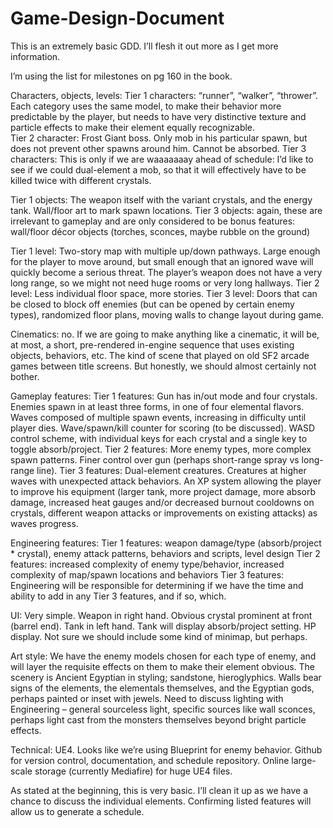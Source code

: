 # Game-Design-Document

This is an extremely basic GDD. I’ll flesh it out more as I get more information.

I’m using the list for milestones on pg 160 in the book.

Characters, objects, levels:
Tier 1 characters: “runner”, “walker”, “thrower”. Each category uses the same model, to make their behavior more predictable by the player, but needs to have very distinctive texture and particle effects to make their element equally recognizable.  
Tier 2 character: Frost Giant boss. Only mob in his particular spawn, but does not prevent other spawns around him. Cannot be absorbed.
Tier 3 characters: This is only if we are waaaaaaay ahead of schedule: I’d like to see if we could dual-element a mob, so that it will effectively have to be killed twice with different crystals. 

Tier 1 objects: The weapon itself with the variant crystals, and the energy tank. Wall/floor art to mark spawn locations.
Tier 3 objects: again, these are irrelevant to gameplay and are only considered to be bonus features: wall/floor décor objects (torches, sconces, maybe rubble on the ground)

Tier 1 level: Two-story map with multiple up/down pathways. Large enough for the player to move around, but small enough that an ignored wave will quickly become a serious threat. The player’s weapon does not have a very long range, so we might not need huge rooms or very long hallways.
Tier 2 level: Less individual floor space, more stories.
Tier 3 level: Doors that can be closed to block off enemies (but can be opened by certain enemy types), randomized floor plans, moving walls to change layout during game.

Cinematics: no. If we are going to make anything like a cinematic, it will be, at most, a short, pre-rendered in-engine sequence that uses existing objects, behaviors, etc. The kind of scene that played on old SF2 arcade games between title screens. But honestly, we should almost certainly not bother.

Gameplay features:
Tier 1 features: Gun has in/out mode and four crystals. Enemies spawn in at least three forms, in one of four elemental flavors. Waves composed of multiple spawn events, increasing in difficulty until player dies. Wave/spawn/kill counter for scoring (to be discussed). WASD control scheme, with individual keys for each crystal and a single key to toggle absorb/project.
Tier 2 features: More enemy types, more complex spawn patterns. Finer control over gun (perhaps short-range spray vs long-range line).
Tier 3 features: Dual-element creatures. Creatures at higher waves with unexpected attack behaviors. An XP system allowing the player to improve his equipment (larger tank, more project damage, more absorb damage, increased heat gauges and/or decreased burnout cooldowns on crystals, different weapon attacks or improvements on existing attacks) as waves progress.

Engineering features:
Tier 1 features: weapon damage/type (absorb/project * crystal), enemy attack patterns, behaviors and scripts, level design
Tier 2 features: increased complexity of enemy type/behavior, increased complexity of map/spawn locations and behaviors
Tier 3 features: Engineering will be responsible for determining if we have the time and ability to add in any Tier 3 features, and if so, which.

UI:
Very simple.
Weapon in right hand. Obvious crystal prominent at front (barrel end).
Tank in left hand. Tank will display absorb/project setting.
HP display.
Not sure we should include some kind of minimap, but perhaps.

Art style:
We have the enemy models chosen for each type of enemy, and will layer the requisite effects on them to make their element obvious.
The scenery is Ancient Egyptian in styling; sandstone, hieroglyphics. Walls bear signs of the elements, the elementals themselves, and the Egyptian gods, perhaps painted or inset with jewels.
Need to discuss lighting with Engineering – general sourceless light, specific sources like wall sconces, perhaps light cast from the monsters themselves beyond bright particle effects.

Technical:
UE4. Looks like we’re using Blueprint for enemy behavior.
Github for version control, documentation, and schedule repository.
Online large-scale storage (currently Mediafire) for huge UE4 files.


As stated at the beginning, this is very basic. I’ll clean it up as we have a chance to discuss the individual elements. Confirming listed features will allow us to generate a schedule. 




